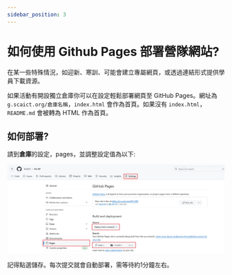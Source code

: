 ```yaml
---
sidebar_position: 3
---
```


# 如何使用 Github Pages 部署營隊網站?

在某一些特殊情況，如迎新、寒訓、可能會建立專屬網頁，或透過連結形式提供學員下載資源。

如果活動有開設獨立倉庫你可以在設定輕鬆部署網頁至 GitHub Pages。網址為 `g.scaict.org/倉庫名稱`，`index.html` 會作為首頁。如果沒有 `index.html`，`README.md` 會被轉為 HTML 作為首頁。

## 如何部署?

請到**倉庫**的設定，pages，並調整設定值為以下:

![](https://raw.githubusercontent.com/SCAICT/website-data/main/img/tutorial-pages.webp)

記得點選儲存。每次提交就會自動部署，需等待約1分鐘左右。